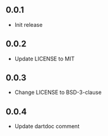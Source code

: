 ## 0.0.1

- Init release

## 0.0.2

- Update LICENSE to MIT

## 0.0.3

- Change LICENSE to BSD-3-clause

## 0.0.4

- Update dartdoc comment
